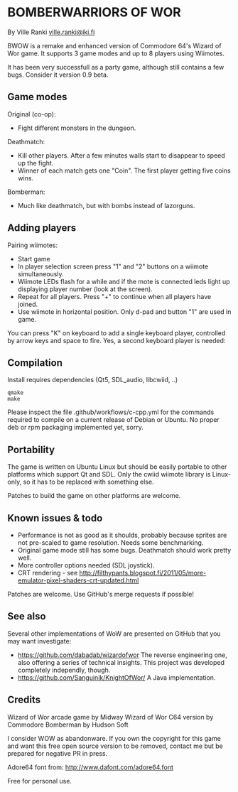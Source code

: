 # BOMBERWARRIORS OF WOR
By Ville Ranki <ville.ranki@iki.fi>


BWOW is a remake and enhanced version of Commodore 64's 
Wizard of Wor game. It supports 3 game modes and up to 8 
players using Wiimotes.

It has been very successfull as a party game, although
still contains a few bugs. Consider it version 0.9 beta.

## Game modes

Original (co-op):
 - Fight different monsters in the dungeon.

Deathmatch:
 - Kill other players. After a few minutes walls start to disappear to 
   speed up the fight. 
 - Winner of each match gets one "Coin". The first player getting five 
   coins wins.

Bomberman:
 - Much like deathmatch, but with bombs instead of lazorguns.

## Adding players

Pairing wiimotes:

 - Start game
 - In player selection screen press "1" and "2" buttons on a wiimote simultaneously. 
 - Wiimote LEDs flash for a while and if the mote is connected leds light up 
   displaying player number (look at the screen). 
 - Repeat for all players. Press "+" to continue when all players have joined. 
 - Use wiimote in horizontal position. Only d-pad and button "1" are used in game.

You can press "K" on keyboard to add a single keyboard player, controlled by
arrow keys and space to fire. Yes, a second keyboard player is needed:

## Compilation

Install requires dependencies (Qt5, SDL_audio, libcwiid, ..)

```
qmake
make
```

Please inspect the file .github/workflows/c-cpp.yml for the commands
required to compile on a current release of Debian or Ubuntu.
No proper deb or rpm packaging implemented yet, sorry.

## Portability

The game is written on Ubuntu Linux but should be easily portable 
to other platforms which support Qt and SDL. Only the cwiid wiimote 
library is Linux-only, so it has to be replaced with something else.

Patches to build the game on other platforms are welcome.

## Known issues & todo

 - Performance is not as good as it shoulds, probably because
   sprites are not pre-scaled to game resolution. Needs some
   benchmarking.
 - Original game mode still has some bugs. Deathmatch should work
   pretty well.
 - More controller options needed (SDL joystick).
 - CRT rendering - see http://filthypants.blogspot.fi/2011/05/more-emulator-pixel-shaders-crt-updated.html

Patches are welcome. Use GitHub's merge requests if possible!

## See also

Several other implementations of WoW are presented on GitHub that you may want investigate:
 - https://github.com/dabadab/wizardofwor
   The reverse engineering one, also offering a series of technical insights.
   This project was developed completely independly, though.
 - https://github.com/Sanguinik/KnightOfWor/
   A Java implementation.

## Credits

Wizard of Wor arcade game by Midway Wizard of Wor C64 version by Commodore Bomberman by Hudson Soft

I consider WOW as abandonware. If you own the copyright 
for this game and want this free open source version 
to be removed, contact me but be prepared for negative 
PR in press.

Adore64 font from:
http://www.dafont.com/adore64.font

Free for personal use.

